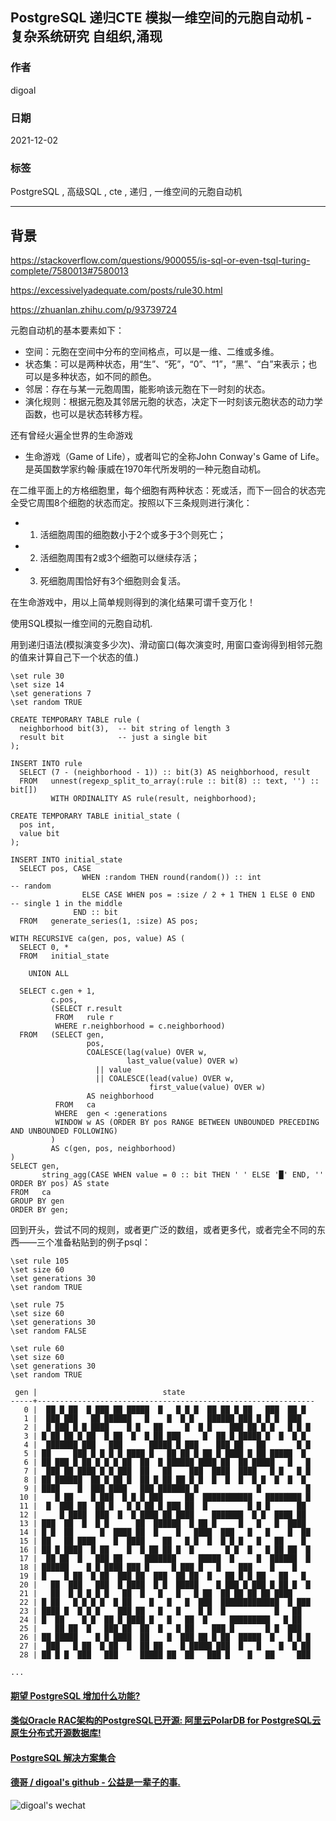 ## PostgreSQL 递归CTE 模拟一维空间的元胞自动机 - 复杂系统研究 自组织,涌现   
                    
### 作者                    
digoal                    
                    
### 日期                    
2021-12-02                   
                    
### 标签                 
PostgreSQL , 高级SQL , cte , 递归 , 一维空间的元胞自动机     
                  
----                  
                  
## 背景    
https://stackoverflow.com/questions/900055/is-sql-or-even-tsql-turing-complete/7580013#7580013  
  
https://excessivelyadequate.com/posts/rule30.html  
  
https://zhuanlan.zhihu.com/p/93739724  
  
元胞自动机的基本要素如下：  
- 空间：元胞在空间中分布的空间格点，可以是一维、二维或多维。  
- 状态集：可以是两种状态，用“生”、“死”，“0”、“1”，“黑”、“白”来表示；也可以是多种状态，如不同的颜色。  
- 邻居：存在与某一元胞周围，能影响该元胞在下一时刻的状态。  
- 演化规则：根据元胞及其邻居元胞的状态，决定下一时刻该元胞状态的动力学函数，也可以是状态转移方程。  
  
  
还有曾经火遍全世界的生命游戏  
- 生命游戏（Game of Life），或者叫它的全称John Conway's Game of Life。是英国数学家约翰·康威在1970年代所发明的一种元胞自动机。  
  
在二维平面上的方格细胞里，每个细胞有两种状态：死或活，而下一回合的状态完全受它周围8个细胞的状态而定。按照以下三条规则进行演化：  
  
- 1. 活细胞周围的细胞数小于2个或多于3个则死亡；  
- 2. 活细胞周围有2或3个细胞可以继续存活；  
- 3. 死细胞周围恰好有3个细胞则会复活。  
  
在生命游戏中，用以上简单规则得到的演化结果可谓千变万化！  
  
使用SQL模拟一维空间的元胞自动机.  
  
用到递归语法(模拟演变多少次)、滑动窗口(每次演变时, 用窗口查询得到相邻元胞的值来计算自己下一个状态的值.)  
  
```  
\set rule 30  
\set size 14  
\set generations 7  
\set random TRUE  
  
CREATE TEMPORARY TABLE rule (  
  neighborhood bit(3),  -- bit string of length 3  
  result bit            -- just a single bit  
);  
  
INSERT INTO rule  
  SELECT (7 - (neighborhood - 1)) :: bit(3) AS neighborhood, result  
  FROM   unnest(regexp_split_to_array(:rule :: bit(8) :: text, '') :: bit[])  
         WITH ORDINALITY AS rule(result, neighborhood);  
  
CREATE TEMPORARY TABLE initial_state (  
  pos int,  
  value bit  
);  
  
INSERT INTO initial_state  
  SELECT pos, CASE  
                WHEN :random THEN round(random()) :: int              -- random  
                ELSE CASE WHEN pos = :size / 2 + 1 THEN 1 ELSE 0 END  -- single 1 in the middle  
              END :: bit  
  FROM   generate_series(1, :size) AS pos;  
  
WITH RECURSIVE ca(gen, pos, value) AS (  
  SELECT 0, *  
  FROM   initial_state  
  
    UNION ALL  
  
  SELECT c.gen + 1,  
         c.pos,  
         (SELECT r.result  
          FROM   rule r  
          WHERE r.neighborhood = c.neighborhood)  
  FROM   (SELECT gen,  
                 pos,  
                 COALESCE(lag(value) OVER w,  
                          last_value(value) OVER w)  
                   || value  
                   || COALESCE(lead(value) OVER w,  
                               first_value(value) OVER w)  
                 AS neighborhood  
          FROM   ca  
          WHERE  gen < :generations  
          WINDOW w AS (ORDER BY pos RANGE BETWEEN UNBOUNDED PRECEDING AND UNBOUNDED FOLLOWING)  
         )  
         AS c(gen, pos, neighborhood)  
)  
SELECT gen,  
       string_agg(CASE WHEN value = 0 :: bit THEN ' ' ELSE '█' END, '' ORDER BY pos) AS state  
FROM   ca  
GROUP BY gen  
ORDER BY gen;  
```  
  
回到开头，尝试不同的规则，或者更广泛的数组，或者更多代，或者完全不同的东西——三个准备粘贴到的例子psql：  
  
```  
\set rule 105  
\set size 60  
\set generations 30  
\set random TRUE  
  
\set rule 75  
\set size 60  
\set generations 30  
\set random FALSE  
  
\set rule 60  
\set size 60  
\set generations 30  
\set random TRUE  
```  
  
```
 gen |                            state                             
-----+--------------------------------------------------------------
   0 |  ██ █ ██  █ ███ ██ █████  █   █ █ █  ██ ██ █ ██   ███  ██ █ 
   1 |  ███ ███   ██ ██████   █    █  █ █   ██████ ███ █ █ █  ███  
   2 |  █ ███ █ █ ████    █ █   ██     █  █ █    ███ ██ █ █   █ █ █
   3 | █ ██ ██ █ ██  █ ██  █  █ ██ ███     █  ██ █ █████ █  █  █ █ 
   4 |  ███████ ███   ███      █████ █ ███    ███ ██   ██       █ █
   5 | ██     ███ █ █ █ █ ████ █   ██ ██ █ ██ █ ████ █ ██ █████  █ 
   6 | ██ ███ █ ██ █ █ █ ██  ██  █ ██████ ████ ██  ██ █████   █   █
   7 |  ███ ██ ████ █ █ ███  ██   ██    ███  ████  ████   █ █   █ █
   8 | ██ ██████  ██ █ ██ █  ██ █ ██ ██ █ █  █  █  █  █ █  █  █  █ 
   9 | ████    █  ███ ████   ███ ███████ █             █          █
  10 |    █ ██    █ ███  █ █ █ ███     ██  ███████████   ████████ █
  11 |  █  ███ ██  ██ █   █ █ ██ █ ███ ██  █         █ █ █      ██ 
  12 |     █ ████  ███  █  █ ████ ██ ████    ███████  █ █  ████ ██ 
  13 | ███  ██  █  █ █      ██  ██████  █ ██ █     █   █   █  ████ 
  14 | █ █  ██      █  ████ ██  █    █   ████  ███   █   █    █  ██
  15 | ██   ██ ████    █  ████    ██   █ █  █  █ █ █   █   ██    █ 
  16 | ██ █ ████  █ ██    █  █ ██ ██ █  █       █ █  █   █ ██ ██  █
  17 |  ██ ██  █   ███ ██     ███████     █████  █     █  ██████  █
  18 | ██████    █ █ ████ ███ █     █ ███ █   █    ███    █    █   
  19 | █    █ ██  █ ██  ███ ██  ███  ██ ██  █   ██ █ █ ██   ██   █ 
  20 |   ██  ███   ███  █ ████  █ █  █████    █ ███ █ ███ █ ██ █  █
  21 |   ██  █ █ █ █ █   ██  █   █   █   █ ██  ██ ██ ██ ██ ████    
  22 | █ ██   █ █ █ █  █ ██    █   █   █  ███  █████████████  █ ███
  23 | ████ █  █ █ █    ███ ██   █   █    █ █  █           █   ██  
  24 | █  ██    █ █  ██ █ ████ █   █   ██  █     █████████   █ ██  
  25 |    ██ ██  █   ███ ██  ██  █   █ ██    ███ █       █ █  ███  
  26 | ██ █████    █ █ ████  ██    █  ███ ██ █ ██  █████  █   █ █ █
  27 |  ███   █ ██  █ ██  █  ██ ██    █ █████ ███  █   █    █  █ ██
  28 | ██ █ █  ███   ███     █████ ██  ██   ███ █    █   ██     ███
   
...
```
  
  
#### [期望 PostgreSQL 增加什么功能?](https://github.com/digoal/blog/issues/76 "269ac3d1c492e938c0191101c7238216")
  
  
#### [类似Oracle RAC架构的PostgreSQL已开源: 阿里云PolarDB for PostgreSQL云原生分布式开源数据库!](https://github.com/ApsaraDB/PolarDB-for-PostgreSQL "57258f76c37864c6e6d23383d05714ea")
  
  
#### [PostgreSQL 解决方案集合](https://yq.aliyun.com/topic/118 "40cff096e9ed7122c512b35d8561d9c8")
  
  
#### [德哥 / digoal's github - 公益是一辈子的事.](https://github.com/digoal/blog/blob/master/README.md "22709685feb7cab07d30f30387f0a9ae")
  
  
![digoal's wechat](../pic/digoal_weixin.jpg "f7ad92eeba24523fd47a6e1a0e691b59")
  
